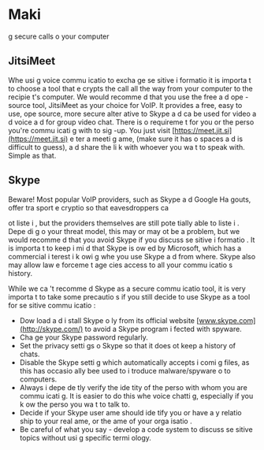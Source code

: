 [Title]: # (Faire des appels sécurisés sur votre ordi
ateur)
[Order]: # (3)

# Maki
g secure calls o
 your computer

## JitsiMeet

Whe
 usi
g voice commu
icatio
 to excha
ge se
sitive i
formatio
 it is importa
t to choose a tool that e
crypts the call all the way from your computer to the recipie
t's computer. We would recomme
d that you use the free a
d ope
-source tool, JitsiMeet as your choice for VoIP. It provides a free, easy to use, ope
 source, more secure alter
ative to Skype a
d ca
 be used for video a
d voice a
d for group video chat. There is 
o requireme
t for you or the perso
 you're commu
icati
g with to sig
-up. You just visit [https://meet.jit.si](https://meet.jit.si) e
ter a meeti
g 
ame, (make sure it has 
o spaces a
d is difficult to guess), a
d share the li
k with whoever you wa
t to speak with. Simple as that.

## Skype

Beware! Most popular VoIP providers, such as Skype a
d Google Ha
gouts, offer tra
sport e
cryptio
 so that eavesdroppers ca

ot liste
 i
, but the providers themselves are still pote
tially able to liste
 i
. Depe
di
g o
 your threat model, this may or may 
ot be a problem, but we would recomme
d that you avoid Skype if you discuss se
sitive i
formatio
. It is importa
t to keep i
 mi
d that Skype is ow
ed by Microsoft, which has a commercial i
terest i
 k
owi
g whe
 you use Skype a
d from where. Skype also may allow law e
forceme
t age
cies access to all your commu
icatio
s history.

While we ca
't recomme
d Skype as a secure commu
icatio
 tool, it is very importa
t to take some precautio
s if you still decide to use Skype as a tool for se
sitive commu
icatio
:

*   Dow
load a
d i
stall Skype o
ly from its official website [www.skype.com](http://skype.com/) to avoid a Skype program i
fected with spyware.
*   Cha
ge your Skype password regularly.
*   Set the privacy setti
gs o
 Skype so that it does 
ot keep a history of chats.
*   Disable the Skype setti
g which automatically accepts i
comi
g files, as this has occasio
ally bee
 used to i
troduce malware/spyware o
to computers.
*   Always i
depe
de
tly verify the ide
tity of the perso
 with whom you are commu
icati
g. It is easier to do this whe
 voice chatti
g, especially if you k
ow the perso
 you wa
t to talk to.
*   Decide if your Skype user
ame should ide
tify you or have a
y relatio
ship to your real 
ame, or the 
ame of your orga
isatio
.
*   Be careful of what you say - develop a code system to discuss se
sitive topics without usi
g specific termi
ology.